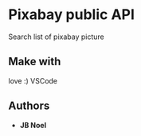 # Pixabay public API
Search list of pixabay picture

## Make with
love :)
VSCode

## Authors
* **JB Noel**

